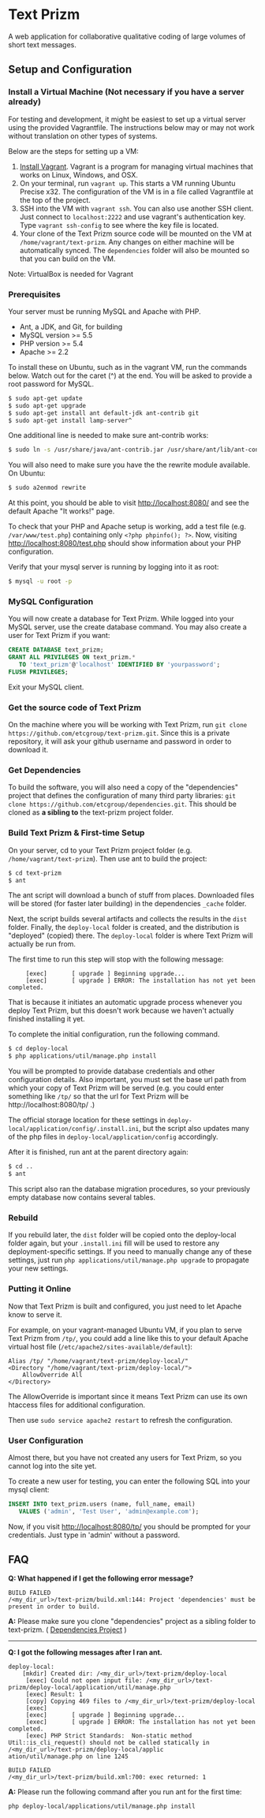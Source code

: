 Text Prizm
==========

A web application for collaborative qualitative coding of
large volumes of short text messages.

Setup and Configuration
-----------------------

### Install a Virtual Machine (Not necessary if you have a server already)
For testing and development, it might be easiest to set up a virtual server
using the provided Vagrantfile. The instructions below may or may not work
without translation on other types of systems.

Below are the steps for setting up a VM:

1. [Install Vagrant](http://docs.vagrantup.com/v2/installation/).
   Vagrant is a program for managing virtual machines that works on
   Linux, Windows, and OSX.
2. On your terminal, run `vagrant up`. This starts
   a VM running Ubuntu Precise x32. The configuration of the 
   VM is in a file called Vagrantfile at the top of the project.
3. SSH into the VM with `vagrant ssh`.
   You can also use another SSH client. Just
   connect to `localhost:2222` and use vagrant's authentication key.
   Type `vagrant ssh-config` to see where the key file is located.
4. Your clone of the Text Prizm source code will be mounted
   on the VM at `/home/vagrant/text-prizm`. Any changes on either
   machine will be automatically synced.
   The `dependencies` folder will also be mounted so that you
   can build on the VM.

Note: VirtualBox is needed for Vagrant
   
### Prerequisites

Your server must be running MySQL and Apache with PHP.

- Ant, a JDK, and Git, for building
- MySQL version >= 5.5
- PHP version >= 5.4
- Apache >= 2.2

To install these on Ubuntu, such as in the vagrant VM, run the commands below.
Watch out for the caret (^) at the end.
You will be asked to provide a root password for MySQL.

```bash
$ sudo apt-get update
$ sudo apt-get upgrade
$ sudo apt-get install ant default-jdk ant-contrib git
$ sudo apt-get install lamp-server^
```

One additional line is needed to make sure ant-contrib works:

```bash
$ sudo ln -s /usr/share/java/ant-contrib.jar /usr/share/ant/lib/ant-contrib.jar
```

You will also need to make sure you have the the rewrite module available. On Ubuntu:

```bash
$ sudo a2enmod rewrite
```

At this point, you should be able to visit [http://localhost:8080/](http://localhost:8080/) and 
see the default Apache "It works!" page.

To check that your PHP and Apache setup is working, 
add a test file (e.g. `/var/www/test.php`) containing only `<?php phpinfo(); ?>`.
Now, visiting [http://localhost:8080/test.php](http://localhost:8080/test.php) should
show information about your PHP configuration.

Verify that your mysql server is running by logging into it as root:

```bash
$ mysql -u root -p
```

### MySQL Configuration

You will now create a database for Text Prizm.
While logged into your MySQL server, use the create database command.
You may also create a user for Text Prizm if you want:

```sql
CREATE DATABASE text_prizm;
GRANT ALL PRIVILEGES ON text_prizm.* 
   TO 'text_prizm'@'localhost' IDENTIFIED BY 'yourpassword';
FLUSH PRIVILEGES;
```

Exit your MySQL client.


### Get the source code of Text Prizm

On the machine where you will be working with Text Prizm,
run `git clone https://github.com/etcgroup/text-prizm.git`.
Since this is a private repository, it will ask your github username and password in order to download it.

### Get Dependencies
To build the software, you will also need a copy of the "dependencies" project
that defines the configuration of many third party libraries:
`git clone https://github.com/etcgroup/dependencies.git`.
This should be cloned as **a sibling to** the text-prizm project folder.


### Build Text Prizm & First-time Setup

On your server, cd to your Text Prizm project folder (e.g. `/home/vagrant/text-prizm`).
Then use ant to build the project:

```bash
$ cd text-prizm
$ ant
```
The ant script will download a bunch of stuff from places.
Downloaded files will be stored (for faster later building) in
the dependencies `_cache` folder.

Next, the script builds several artifacts and collects the results
in the `dist` folder. Finally, the `deploy-local` folder
is created, and the distribution is "deployed" (copied) there.
The `deploy-local` folder is where Text Prizm will actually be run from.

The first time to run this step will stop with the following message:
```
     [exec]       [ upgrade ] Beginning upgrade...
     [exec]       [ upgrade ] ERROR: The installation has not yet been completed.
```

That is because it initiates an automatic upgrade process whenever
you deploy Text Prizm, but this doesn't work because we haven't actually
finished installing it yet.	 

To complete the initial configuration, run the following command.
```bash
$ cd deploy-local
$ php applications/util/manage.php install
```

You will be prompted to provide database credentials and other
configuration details. Also important, you must set the base url path
from which your copy of Text Prizm will be served (e.g. you could enter something
 like `/tp/` so that the url for Text Prizm will be http://localhost:8080/tp/ .)

The official storage location for these settings in `deploy-local/application/config/.install.ini`,
but the script also updates many of the php files in `deploy-local/application/config`
accordingly.

After it is finished, run ant at the parent directory again:
```bash
$ cd ..
$ ant
```

This script also ran the database migration procedures, so your
previously empty database now contains several tables.

### Rebuild

If you rebuild later, the `dist` folder will be copied onto the deploy-local folder again,
but your `.install.ini` fill will be used to restore any deployment-specific settings.
If you need to manually change any of these settings, just run
`php applications/util/manage.php upgrade` to propagate your new settings.


### Putting it Online

Now that Text Prizm is built and configured, you just need to
let Apache know to serve it.

For example, on your vagrant-managed Ubuntu VM, 
if you plan to serve Text Prizm from `/tp/`, you could
add a line like this to your default Apache virtual host
file (`/etc/apache2/sites-available/default`):

```
Alias /tp/ "/home/vagrant/text-prizm/deploy-local/"
<Directory "/home/vagrant/text-prizm/deploy-local/">
    AllowOverride All
</Directory>
```

The AllowOverride is important since it means Text Prizm can use its
own htaccess files for additional configuration.

Then use `sudo service apache2 restart` to refresh the configuration.

### User Configuration

Almost there, but you have not created any users for Text Prizm, so
you cannot log into the site yet.

To create a new user for testing, you can enter the following SQL
into your mysql client:

```sql
INSERT INTO text_prizm.users (name, full_name, email) 
   VALUES ('admin', 'Test User', 'admin@example.com');
```

Now, if you visit [http://localhost:8080/tp/](http://localhost:8080/tp/)
you should be prompted for your credentials. Just type in 'admin' without a password.

FAQ
-----------------------
**Q: What happened if I get the following error message?**
```
BUILD FAILED
/<my_dir_url>/text-prizm/build.xml:144: Project 'dependencies' must be present in order to build.
```
**A:** Please make sure you clone "dependencies" project as a sibling folder to text-prizm.
( [Dependencies Project](https://github.com/etcgroup/dependencies) )

-----------------------

**Q: I got the following messages after I ran ant.**
```
deploy-local:
    [mkdir] Created dir: /<my_dir_url>/text-prizm/deploy-local
     [exec] Could not open input file: /<my_dir_url>/text-prizm/deploy-local/application/util/manage.php
     [exec] Result: 1
     [copy] Copying 469 files to /<my_dir_url>/text-prizm/deploy-local
     [exec]
     [exec]       [ upgrade ] Beginning upgrade...
     [exec]       [ upgrade ] ERROR: The installation has not yet been completed.
     [exec] PHP Strict Standards:  Non-static method Util::is_cli_request() should not be called statically in /<my_dir_url>/text-prizm/deploy-local/applic
ation/util/manage.php on line 1245

BUILD FAILED
/<my_dir_url>/text-prizm/build.xml:700: exec returned: 1
```
**A:** Please run the following command after you run ant for the first time:
```bash
php deploy-local/applications/util/manage.php install
```
